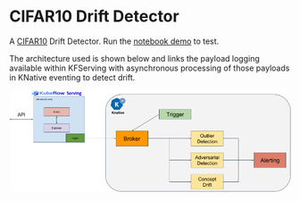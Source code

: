 # CIFAR10 Drift Detector

A [CIFAR10](https://www.cs.toronto.edu/~kriz/cifar.html) Drift Detector. Run the [notebook demo](cifar10_drift.ipynb) to test.

The architecture used is shown below and links the payload logging available within KFServing with asynchronous processing of those payloads in KNative eventing to detect drift.

![Architecture](architecture.png)

